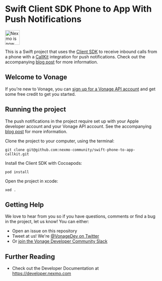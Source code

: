 # Swift Client SDK Phone to App With Push Notifications

<img src="https://developer.nexmo.com/assets/images/Vonage_Nexmo.svg" height="48px" alt="Nexmo is now known as Vonage" />

This is a Swift project that uses the [Client SDK](https://developer.nexmo.com/client-sdk/overview) to receive inbound calls from a phone with a [CallKit](https://developer.apple.com/documentation/callkit) integration for push notifications. Check out the accompanying [blog post](https://learn.vonage.com/blog/2021/01/28/handling-voip-push-notifications-with-callkit/) for more information.

## Welcome to Vonage

If you're new to Vonage, you can [sign up for a Vonage API account](https://dashboard.nexmo.com/sign-up?utm_source=DEV_REL&utm_medium=github&utm_campaign=) and get some free credit to get you started.

## Running the project
The push notifications in the project require set up with your Apple developer account and your Vonage API account. See the accompanying [blog post](https://learn.vonage.com/blog/2021/01/28/handling-voip-push-notifications-with-callkit/) for more information.

Clone the project to your computer, using the terminal:

`git clone git@github.com:nexmo-community/swift-phone-to-app-callkit.git`

Install the Client SDK with Cocoapods:

`pod install`

Open the project in xcode:

`xed .`


## Getting Help

We love to hear from you so if you have questions, comments or find a bug in the project, let us know! You can either:

* Open an issue on this repository
* Tweet at us! We're [@VonageDev on Twitter](https://twitter.com/VonageDev)
* Or [join the Vonage Developer Community Slack](https://developer.nexmo.com/community/slack)

## Further Reading

* Check out the Developer Documentation at <https://developer.nexmo.com>
